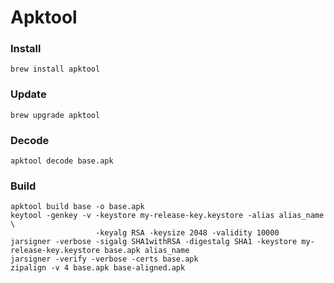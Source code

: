 # Apktool

### Install

```
brew install apktool
```

### Update

```
brew upgrade apktool
```

### Decode

```
apktool decode base.apk
```

### Build

```
apktool build base -o base.apk
keytool -genkey -v -keystore my-release-key.keystore -alias alias_name \
                   -keyalg RSA -keysize 2048 -validity 10000
jarsigner -verbose -sigalg SHA1withRSA -digestalg SHA1 -keystore my-release-key.keystore base.apk alias_name
jarsigner -verify -verbose -certs base.apk
zipalign -v 4 base.apk base-aligned.apk
```
